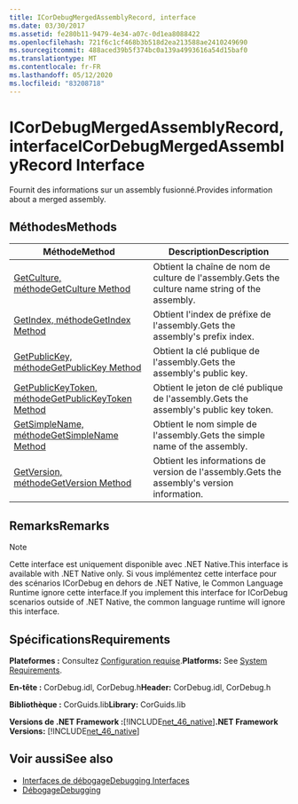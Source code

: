 ```yaml
---
title: ICorDebugMergedAssemblyRecord, interface
ms.date: 03/30/2017
ms.assetid: fe280b11-9479-4e34-a07c-0d1ea8088422
ms.openlocfilehash: 721f6c1cf468b3b518d2ea213588ae2410249690
ms.sourcegitcommit: 488aced39b5f374bc0a139a4993616a54d15baf0
ms.translationtype: MT
ms.contentlocale: fr-FR
ms.lasthandoff: 05/12/2020
ms.locfileid: "83208718"
---
```

# <a name="icordebugmergedassemblyrecord-interface"></a><span data-ttu-id="2d038-102">ICorDebugMergedAssemblyRecord, interface</span><span class="sxs-lookup"><span data-stu-id="2d038-102">ICorDebugMergedAssemblyRecord Interface</span></span>
<span data-ttu-id="2d038-103">Fournit des informations sur un assembly fusionné.</span><span class="sxs-lookup"><span data-stu-id="2d038-103">Provides information about a merged assembly.</span></span>  
  
## <a name="methods"></a><span data-ttu-id="2d038-104">Méthodes</span><span class="sxs-lookup"><span data-stu-id="2d038-104">Methods</span></span>  
  
|<span data-ttu-id="2d038-105">Méthode</span><span class="sxs-lookup"><span data-stu-id="2d038-105">Method</span></span>|<span data-ttu-id="2d038-106">Description</span><span class="sxs-lookup"><span data-stu-id="2d038-106">Description</span></span>|  
|------------|-----------------|  
|[<span data-ttu-id="2d038-107">GetCulture, méthode</span><span class="sxs-lookup"><span data-stu-id="2d038-107">GetCulture Method</span></span>](icordebugmergedassemblyrecord-getculture-method.md)|<span data-ttu-id="2d038-108">Obtient la chaîne de nom de culture de l'assembly.</span><span class="sxs-lookup"><span data-stu-id="2d038-108">Gets the culture name string of the assembly.</span></span>|  
|[<span data-ttu-id="2d038-109">GetIndex, méthode</span><span class="sxs-lookup"><span data-stu-id="2d038-109">GetIndex Method</span></span>](icordebugmergedassemblyrecord-getindex-method.md)|<span data-ttu-id="2d038-110">Obtient l'index de préfixe de l'assembly.</span><span class="sxs-lookup"><span data-stu-id="2d038-110">Gets the assembly's prefix index.</span></span>|  
|[<span data-ttu-id="2d038-111">GetPublicKey, méthode</span><span class="sxs-lookup"><span data-stu-id="2d038-111">GetPublicKey Method</span></span>](icordebugmergedassemblyrecord-getpublickey-method.md)|<span data-ttu-id="2d038-112">Obtient la clé publique de l'assembly.</span><span class="sxs-lookup"><span data-stu-id="2d038-112">Gets the assembly's public key.</span></span>|  
|[<span data-ttu-id="2d038-113">GetPublicKeyToken, méthode</span><span class="sxs-lookup"><span data-stu-id="2d038-113">GetPublicKeyToken Method</span></span>](icordebugmergedassemblyrecord-getpublickeytoken-method.md)|<span data-ttu-id="2d038-114">Obtient le jeton de clé publique de l'assembly.</span><span class="sxs-lookup"><span data-stu-id="2d038-114">Gets the assembly's public key token.</span></span>|  
|[<span data-ttu-id="2d038-115">GetSimpleName, méthode</span><span class="sxs-lookup"><span data-stu-id="2d038-115">GetSimpleName Method</span></span>](icordebugmergedassemblyrecord-getsimplename-method.md)|<span data-ttu-id="2d038-116">Obtient le nom simple de l'assembly.</span><span class="sxs-lookup"><span data-stu-id="2d038-116">Gets the simple name of the assembly.</span></span>|  
|[<span data-ttu-id="2d038-117">GetVersion, méthode</span><span class="sxs-lookup"><span data-stu-id="2d038-117">GetVersion Method</span></span>](icordebugmergedassemblyrecord-getversion-method.md)|<span data-ttu-id="2d038-118">Obtient les informations de version de l'assembly.</span><span class="sxs-lookup"><span data-stu-id="2d038-118">Gets the assembly's version information.</span></span>|  
  
## <a name="remarks"></a><span data-ttu-id="2d038-119">Remarks</span><span class="sxs-lookup"><span data-stu-id="2d038-119">Remarks</span></span>  
  
> [!NOTE]
> <span data-ttu-id="2d038-120">Cette interface est uniquement disponible avec .NET Native.</span><span class="sxs-lookup"><span data-stu-id="2d038-120">This interface is available with .NET Native only.</span></span> <span data-ttu-id="2d038-121">Si vous implémentez cette interface pour des scénarios ICorDebug en dehors de .NET Native, le Common Language Runtime ignore cette interface.</span><span class="sxs-lookup"><span data-stu-id="2d038-121">If you implement this interface for ICorDebug scenarios outside of .NET Native, the common language runtime will ignore this interface.</span></span>  
  
## <a name="requirements"></a><span data-ttu-id="2d038-122">Spécifications</span><span class="sxs-lookup"><span data-stu-id="2d038-122">Requirements</span></span>  
 <span data-ttu-id="2d038-123">**Plateformes :** Consultez [Configuration requise](../../get-started/system-requirements.md).</span><span class="sxs-lookup"><span data-stu-id="2d038-123">**Platforms:** See [System Requirements](../../get-started/system-requirements.md).</span></span>  
  
 <span data-ttu-id="2d038-124">**En-tête :** CorDebug.idl, CorDebug.h</span><span class="sxs-lookup"><span data-stu-id="2d038-124">**Header:** CorDebug.idl, CorDebug.h</span></span>  
  
 <span data-ttu-id="2d038-125">**Bibliothèque :** CorGuids.lib</span><span class="sxs-lookup"><span data-stu-id="2d038-125">**Library:** CorGuids.lib</span></span>  
  
 <span data-ttu-id="2d038-126">**Versions de .NET Framework :**[!INCLUDE[net_46_native](../../../../includes/net-46-native-md.md)]</span><span class="sxs-lookup"><span data-stu-id="2d038-126">**.NET Framework Versions:** [!INCLUDE[net_46_native](../../../../includes/net-46-native-md.md)]</span></span>  
  
## <a name="see-also"></a><span data-ttu-id="2d038-127">Voir aussi</span><span class="sxs-lookup"><span data-stu-id="2d038-127">See also</span></span>

- [<span data-ttu-id="2d038-128">Interfaces de débogage</span><span class="sxs-lookup"><span data-stu-id="2d038-128">Debugging Interfaces</span></span>](debugging-interfaces.md)
- [<span data-ttu-id="2d038-129">Débogage</span><span class="sxs-lookup"><span data-stu-id="2d038-129">Debugging</span></span>](index.md)
